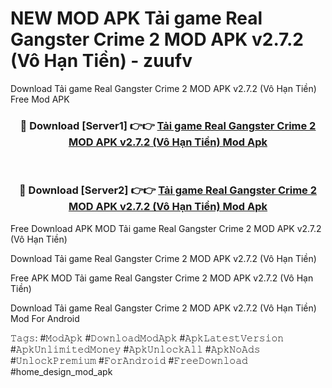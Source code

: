 # NEW MOD APK Tải game Real Gangster Crime 2 MOD APK v2.7.2 (Vô Hạn Tiền) - zuufv
Download Tải game Real Gangster Crime 2 MOD APK v2.7.2 (Vô Hạn Tiền) Free Mod APK

<div align="center">
<h3>🔴 Download [Server1] 👉👉 <a href="https://apk-comot.site?title=Tải_game_Real_Gangster_Crime_2_MOD_APK_v2.7.2_(Vô_Hạn_Tiền)">Tải game Real Gangster Crime 2 MOD APK v2.7.2 (Vô Hạn Tiền) Mod Apk</a></h3><br>

<h3>🔴 Download [Server2] 👉👉 <a href="https://apk-comot.site?title=Tải_game_Real_Gangster_Crime_2_MOD_APK_v2.7.2_(Vô_Hạn_Tiền)">Tải game Real Gangster Crime 2 MOD APK v2.7.2 (Vô Hạn Tiền) Mod Apk</a></h3>
</div>


Free Download APK MOD Tải game Real Gangster Crime 2 MOD APK v2.7.2 (Vô Hạn Tiền)

Download Tải game Real Gangster Crime 2 MOD APK v2.7.2 (Vô Hạn Tiền) 

Free APK MOD Tải game Real Gangster Crime 2 MOD APK v2.7.2 (Vô Hạn Tiền) 

Download Tải game Real Gangster Crime 2 MOD APK v2.7.2 (Vô Hạn Tiền) Mod For Android

𝚃𝚊𝚐𝚜: #𝙼𝚘𝚍𝙰𝚙𝚔 #𝙳𝚘𝚠𝚗𝚕𝚘𝚊𝚍𝙼𝚘𝚍𝙰𝚙𝚔 #𝙰𝚙𝚔𝙻𝚊𝚝𝚎𝚜𝚝𝚅𝚎𝚛𝚜𝚒𝚘𝚗 #𝙰𝚙𝚔𝚄𝚗𝚕𝚒𝚖𝚒𝚝𝚎𝚍𝙼𝚘𝚗𝚎𝚢 #𝙰𝚙𝚔𝚄𝚗𝚕𝚘𝚌𝚔𝙰𝚕𝚕 #𝙰𝚙𝚔𝙽𝚘𝙰𝚍𝚜 #𝚄𝚗𝚕𝚘𝚌𝚔𝙿𝚛𝚎𝚖𝚒𝚞𝚖 #𝙵𝚘𝚛𝙰𝚗𝚍𝚛𝚘𝚒𝚍 #𝙵𝚛𝚎𝚎𝙳𝚘𝚠𝚗𝚕𝚘𝚊𝚍 #home_design_mod_apk